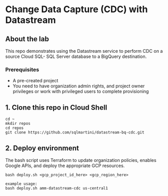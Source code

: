 # Change Data Capture (CDC) with Datastream

## About the lab

This repo demonstrates using the Datastream service to perform CDC on a source Cloud SQL- SQL Server database to a BigQuery destination.

### Prerequisites

- A pre-created project
- You need to have organization admin rights, and project owner privileges or work with privileged users to complete provisioning

## 1. Clone this repo in Cloud Shell

```
cd ~
mkdir repos
cd repos
git clone https://github.com/sqlmartini/datastream-bq-cdc.git
```

## 2. Deploy environment
The bash script uses Terraform to update organization policies, enables Google APIs, and deploy the appropriate GCP resources.<br>

```
bash deploy.sh <gcp_project_id_here> <gcp_region_here>

example usage:
bash deploy.sh amm-datastream-cdc us-central1
```